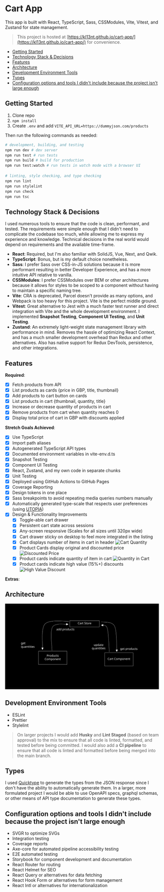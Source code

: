 # Cart App

This app is built with React, TypeScript, Sass, CSSModules, Vite, Vitest, and
Zustand for state management.

> This project is hosted at
> [https://kl13nt.github.io/cart-app/](https://kl13nt.github.io/cart-app/) for
> convenience.

- [Getting Started](#getting-started)
- [Technology Stack \& Decisions](#technology-stack--decisions)
- [Features](#features)
- [Architecture](#architecture)
- [Development Environment Tools](#development-environment-tools)
- [Types](#types)
- [Configuration options and tools I didn't include because the project isn't large enough](#configuration-options-and-tools-i-didnt-include-because-the-project-isnt-large-enough)

## Getting Started

1. Clone repo
2. `npm install`
3. Create `.env` and add `VITE_API_URL=https://dummyjson.com/products`

Then run the following commands as needed:

```bash
# development, building, and testing
npm run dev # dev server
npm run test # run tests
npm run build # build for production
npm run test:watch # run tests in watch mode with a browser UI

# linting, style checking, and type checking
npm run lint
npm run stylelint
npm run check
npm run tsc
```

## Technology Stack & Decisions

I used numerous tools to ensure that the code is clean, performant, and tested.
The requirements were simple enough that I didn't need to complicate the
codebase too much, while allowing me to express my experience and knowledge.
Technical decisions in the real world would depend on requirements and the
available time-frame.

- **React**: Required, but I'm also familiar with SolidJS, Vue, Next, and Qwik.
- **TypeScript**: Bonus, but is my default choice nonetheless.
- **Sass**: I prefer Sass over CSS-in-JS solutions because it is more performant
  resulting in better Developer Experience, and has a more intuitive API
  relative to vanilla.
- **CSSModules**: I prefer CSSModules over BEM or other architectures because it
  allows for styles to be scoped to a component without having to maintain a
  specific naming tree.
- **Vite**: CRA is deprecated, Parcel doesn't provide as many options, and
  Webpack is too heavy for this project. Vite is the perfect middle ground.
- **Vitest**: Great alternative to Jest with a much faster test runner and
  direct integration with Vite and the whole development environment. I
  implemented **Snapshot Testing**, **Component UI Testing**, and **Unit
  Testing**.
- **Zustand**: An extremely light-weight state management library with
  performance in mind. Removes the hassle of optimizing React Context, and has a
  much smaller development overhead than Redux and other alternatives. Also has
  native support for Redux DevTools, persistence, and other integrations.

## Features

**Required**:

- [x] Fetch products from API
- [x] List products as cards {price in GBP, title, thumbnail}
- [x] Add products to cart button on cards
- [x] List products in cart {thumbnail, quantity, title}
- [x] Increase or decrease quantity of products in cart
- [x] Remove products from cart when quantity reaches 0
- [x] Display total price of cart in GBP with discounts applied

**Stretch Goals Achieved**:

- [x] Use TypeScript
- [x] Import path aliases
- [x] Autogenerated TypeScript API types
- [x] Documented environment variables in vite-env.d.ts
- [x] Snapshot Testing
- [x] Component UI Testing
- [x] React, Zustand, and my own code in separate chunks
- [x] Unit Testing
- [x] Deployed using GitHub Actions to GitHub Pages
- [x] Coverage Reporting
- [x] Design tokens in one place
- [x] Sass breakpoints to avoid repeating media queries numbers manually
- [x] Automatically generated type-scale that respects user preferences (using [UTOPIA](https://utopia.fyi/type/calculator/?c=320,14,1.2,1900,16,1.25,2,1,&s=0.75%7C0.5%7C0.25,1.5%7C2%7C3%7C4%7C6,s-l&g=s,xl,3xl,3))
- [x] Design & Functionality Improvements
  - [x] Toggle-able cart drawer
  - [x] Persistent cart state across sessions
  - [x] Any-screen responsive (Scales for all sizes until 320px wide)
  - [x] Cart drawer sticky on desktop to feel more integrated in the listing
  - [x] Cart displays number of items in cart in header ![Cart
Quantity](./docs/cart-items.png)
  - [x] Product Cards display original and discounted price ![Discounted
Price](./docs/discount.png)
  - [x] Product cards indicate quantity of item in cart ![Quantity in
Cart](./docs/cart-quantity.png)
  - [x] Product cards indicate high value (15%+) discounts ![High Value
Discount](./docs/high-value.png)

**Extras**:

## Architecture

![Architecture](./docs/architecture.svg)

## Development Environment Tools

- ESLint
- Prettier
- Stylelint

> On larger projects I would add **Husky** and **Lint Staged** (based on team approval)
> to the mix to ensure that all code is linted, formatted, and tested before being
> committed. I would also add a **CI pipeline** to ensure that all code is linted
> and formatted before being merged into the main branch.

## Types

I used [Quicktype](https://app.quicktype.io/) to generate the types from the
JSON response since I don't have the ability to automatically generate them. In
a larger, more formulated project I would be able to use OpenAPI specs, graphql
schemas, or other means of API type documentation to generate these types.

## Configuration options and tools I didn't include because the project isn't large enough

- SVGR to optimize SVGs
- Integration testing
- Coverage reports
- Axe-core for automated pipeline accessibility testing
- E2E automated testing
- Storybook for component development and documentation
- React Router for routing
- React Helmet for SEO
- React Query or alternatives for data fetching
- React Hook Form or alternatives for form management
- React Intl or alternatives for internationalization

